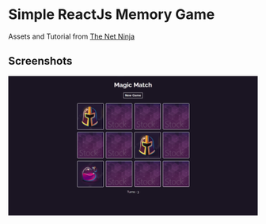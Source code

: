 # Simple ReactJs Memory Game

Assets and Tutorial from [The Net Ninja](https://youtube.com/playlist?list=PL4cUxeGkcC9iQ7g2eoNXHCJBBBz40S_Lm)

## Screenshots
![App Screenshot](https://raw.githubusercontent.com/adithyaric/project-memoryGameReact/main/public/img/ss.png)
